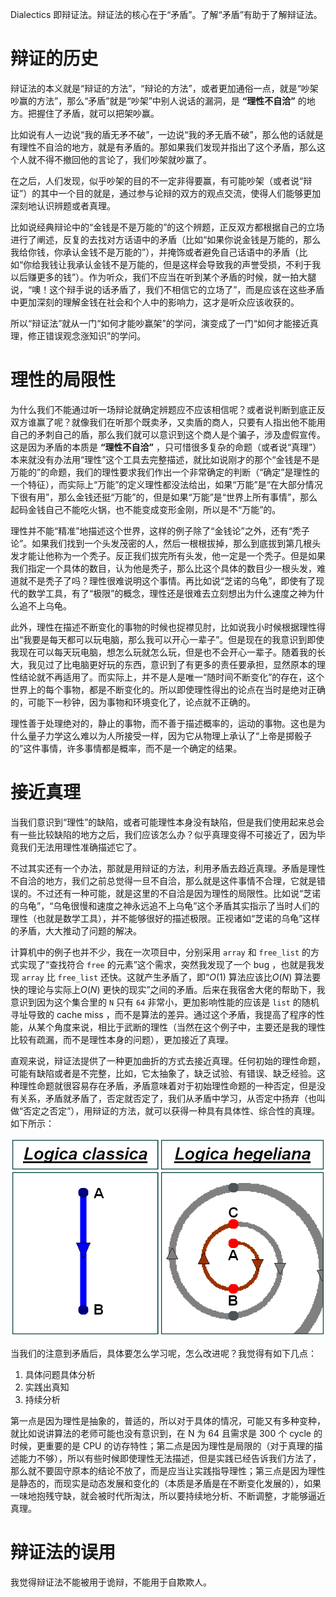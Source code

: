 Dialectics 即辩证法。辩证法的核心在于“矛盾”。了解“矛盾”有助于了解辩证法。

# 辩证的历史

辩证法的本义就是“辩证的方法”，“辩论的方法”，或者更加通俗一点，就是“吵架吵赢的方法”，那么“矛盾”就是“吵架”中别人说话的漏洞，是 **“理性不自洽”** 的地方。把握住了矛盾，就可以把架吵赢。

比如说有人一边说“我的盾无矛不破”，一边说“我的矛无盾不破”，那么他的话就是有理性不自洽的地方，就是有矛盾的。那如果我们发现并指出了这个矛盾，那么这个人就不得不撤回他的言论了，我们吵架就吵赢了。

在之后，人们发现，似乎吵架的目的不一定非得要赢，有可能吵架（或者说“辩证”）的其中一个目的就是，通过参与论辩的双方的观点交流，使得人们能够更加深刻地认识辨题或者真理。

比如说经典辩论中的“金钱是不是万能的”的这个辨题，正反双方都根据自己的立场进行了阐述，反复的去找对方话语中的矛盾（比如“如果你说金钱是万能的，那么我给你钱，你承认金钱不是万能的”），并掩饰或者避免自己话语中的矛盾（比如“你给我钱让我承认金钱不是万能的，但是这样会导致我的声誉受损，不利于我以后赚更多的钱”）。作为听众，我们不应当在听到某个矛盾的时候，就一拍大腿说，“噢！这个辩手说的话矛盾了，我们不相信它的立场了”，而是应该在这些矛盾中更加深刻的理解金钱在社会和个人中的影响力，这才是听众应该收获的。

所以“辩证法”就从一门“如何才能吵赢架”的学问，演变成了一门“如何才能接近真理，修正错误观念涨知识”的学问。

# 理性的局限性

为什么我们不能通过听一场辩论就确定辨题应不应该相信呢？或者说判断到底正反双方谁赢了呢？就像我们在听那个既卖矛，又卖盾的商人，只要有人指出他不能用自己的矛刺自己的盾，那么我们就可以意识到这个商人是个骗子，涉及虚假宣传。这是因为矛盾的本质是 **“理性不自洽”** ，只可惜很多复杂的命题（或者说“真理”）本来就没有办法用“理性”这个工具去完整描述，就比如说刚才的那个“金钱是不是万能的”的命题，我们的理性要求我们作出一个非常确定的判断（“确定”是理性的一个特征），而实际上“万能”的定义理性都没法给出，如果“万能”是“在大部分情况下很有用”，那么金钱还挺“万能”的，但是如果“万能”是“世界上所有事情”，那么起码金钱自己不能吃火锅，也不能变成变形金刚，所以是不“万能”的。

理性并不能“精准”地描述这个世界，这样的例子除了“金钱论”之外，还有“秃子论”。如果我们找到一个头发茂密的人，然后一根根拔掉，那么到底拔到第几根头发才能让他称为一个秃子。反正我们拔完所有头发，他一定是一个秃子。但是如果我们指定一个具体的数目，认为他是秃子，那么比这个具体的数目少一根头发，难道就不是秃子了吗？理性很难说明这个事情。再比如说“芝诺的乌龟”，即使有了现代的数学工具，有了“极限”的概念，理性还是很难去立刻想出为什么速度之神为什么追不上乌龟。

此外，理性在描述不断变化的事物的时候也捉襟见肘，比如说我小时候根据理性得出“我要是每天都可以玩电脑，那么我可以开心一辈子”。但是现在的我意识到即使我现在可以每天玩电脑，想怎么玩就怎么玩，但是也不会开心一辈子。随着我的长大，我见过了比电脑更好玩的东西，意识到了有更多的责任要承担，显然原本的理性结论就不再适用了。而实际上，并不是人是唯一“随时间不断变化”的存在，这个世界上的每个事物，都是不断变化的。所以即使理性得出的论点在当时是绝对正确的，可能下一秒钟，因为事物和环境变化了，论点就不正确的。

理性善于处理绝对的，静止的事物，而不善于描述概率的，运动的事物。这也是为什么量子力学这么难以为人所接受一样，因为它从物理上承认了“上帝是掷骰子的”这件事情，许多事情都是概率，而不是一个确定的结果。

# 接近真理

当我们意识到“理性”的缺陷，或者可能理性本身没有缺陷，但是我们使用起来总会有一些比较缺陷的地方之后，我们应该怎么办？似乎真理变得不可接近了，因为毕竟我们无法用理性准确描述它了。

不过其实还有一个办法，那就是用辩证的方法，利用矛盾去趋近真理。矛盾是理性不自洽的地方，我们之前总觉得一旦不自洽，那么就是这件事情不合理，它就是错误的。不过还有一种可能，就是这里的不自洽是因为理性的局限性。比如说“芝诺的乌龟”，“乌龟很慢和速度之神永远追不上乌龟”这个矛盾其实指示了当时人们的理性（也就是数学工具），并不能够很好的描述极限。正视诸如“芝诺的乌龟”这样的矛盾，大大推动了问题的解决。

计算机中的例子也并不少，我在一次项目中，分别采用 `array` 和 `free_list` 的方式实现了“查找符合 `free` 的元素”这个需求，突然我发现了一个 bug ，也就是我发现 `array` 比 `free_list` 还快。这就产生矛盾了，即“$O(1)$ 算法应该比$O(N)$ 算法要快的理论与实际上$O(N)$ 更快的现实”之间的矛盾。后来在我宿舍大佬的帮助下，我意识到因为这个集合里的 `N` 只有 `64` 非常小，更加影响性能的应该是 `list` 的随机寻址导致的 cache miss ，而不是算法的差异。通过这个矛盾，我提高了程序的性能，从某个角度来说，相比于武断的理性（当然在这个例子中，主要还是我的理性比较有疏漏，而不是理性本身的问题），更加接近了真理。

直观来说，辩证法提供了一种更加曲折的方式去接近真理。任何初始的理性命题，可能有缺陷或者是不完整，比如，它太抽象了，缺乏试验、有错误、缺乏经验。这种理性命题就很容易存在矛盾，矛盾意味着对于初始理性命题的一种否定，但是没有关系，矛盾就矛盾了，否定就否定了，我们从矛盾中学习，从否定中扬弃（也叫做“否定之否定”），用辩证的方法，就可以获得一种具有具体性、综合性的真理。如下所示：

![](img/clipboard-20241020T192539.png)

当我们的注意到矛盾后，具体要怎么学习呢，怎么改进呢？我觉得有如下几点：

1.  具体问题具体分析
2.  实践出真知
3.  持续分析

第一点是因为理性是抽象的，普适的，所以对于具体的情况，可能又有多种变种，就比如说讲算法的老师可能也没有意识到，在 N 为 64 且需求是 300 个 cycle 的时候，更重要的是 CPU 的访存特性；第二点是因为理性是局限的（对于真理的描述能力不够），所以有些时候即使理性无法描述，但是实践已经告诉我们方法了，那么就不要固守原本的结论不放了，而是应当让实践指导理性；第三点是因为理性是静态的，而现实是动态发展和变化的（本质是矛盾是在不断变化发展的），如果一味地抱残守缺，就会被时代所淘汰，所以要持续地分析、不断调整，才能够逼近真理。

# 辩证法的误用

我觉得辩证法不能被用于诡辩，不能用于自欺欺人。
